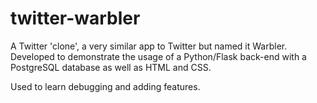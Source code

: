 # twitter-warbler

A Twitter 'clone', a very similar app to Twitter but named it Warbler. Developed to demonstrate the usage of a Python/Flask back-end with a PostgreSQL database as well as HTML and CSS.

Used to learn debugging and adding features.
